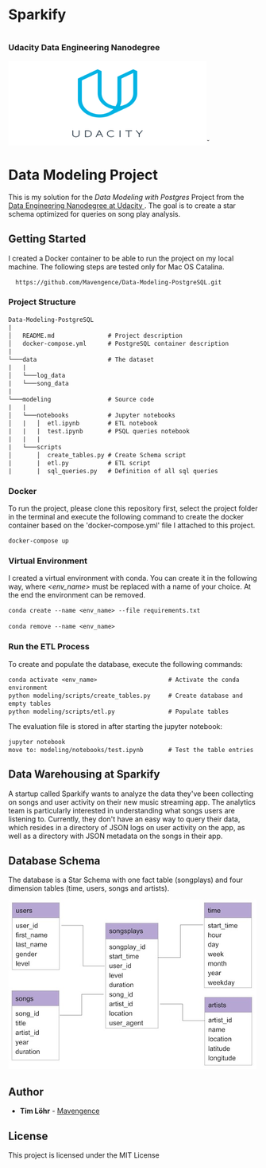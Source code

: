 <h1>Sparkify<h1>
<h3>Udacity Data Engineering Nanodegree</h3>
<img src="Udacity_logo.png" width="400" height="170">˘

# Data Modeling Project

This is my solution for the *Data Modeling with Postgres* Project from the [Data Engineering Nanodegree at Udacity ](https://eu.udacity.com/course/data-engineer-nanodegree--nd027). The goal is to create a star schema optimized for queries on song play analysis.

## Getting Started

I created a Docker container to be able to run the project on my local machine. The following steps are tested only for Mac OS Catalina.

```
  https://github.com/Mavengence/Data-Modeling-PostgreSQL.git
```

### Project Structure
```
Data-Modeling-PostgreSQL
|
│   README.md               # Project description
│   docker-compose.yml      # PostgreSQL container description   
|
└───data                    # The dataset
|   |               
│   └───log_data
|   └───song_data
|
└───modeling                # Source code
|   |               
│   └───notebooks           # Jupyter notebooks
│   |   │  etl.ipynb        # ETL notebook
|   |   |  test.ipynb       # PSQL queries notebook
|   |   |
|   └───scripts
│       │  create_tables.py # Create Schema script
|       |  etl.py           # ETL script
|       |  sql_queries.py   # Definition of all sql queries
```

### Docker

To run the project, please clone this repository first, select the project folder in the terminal and execute the following command to create the docker container based on the 'docker-compose.yml' file I attached to this project.

```
docker-compose up
```

### Virtual Environment

I created a virtual environment with conda. You can create it in the following way, where *<env_name>* must be replaced with a name of your choice. At the end the environment can be removed.

```
conda create --name <env_name> --file requirements.txt

conda remove --name <env_name>
```

### Run the ETL Process

To create and populate the database, execute the following commands:

```
conda activate <env_name>                    # Activate the conda environment
python modeling/scripts/create_tables.py     # Create database and empty tables
python modeling/scripts/etl.py               # Populate tables
```

The evaluation file is stored in after starting the jupyter notebook:
```
jupyter notebook
move to: modeling/notebooks/test.ipynb       # Test the table entries         
```

## Data Warehousing at Sparkify

A startup called Sparkify wants to analyze the data they've been collecting on songs and user activity on their new music streaming app. The analytics team is particularly interested in understanding what songs users are listening to. Currently, they don't have an easy way to query their data, which resides in a directory of JSON logs on user activity on the app, as well as a directory with JSON metadata on the songs in their app.

## Database Schema

The database is a Star Schema with one fact table (songplays) and four dimension tables (time, users, songs and artists).

![Database schema](star_schema.jpg)




## Author

* **Tim Löhr** - [Mavengence](https://github.com/mavengence)

## License

This project is licensed under the MIT License
